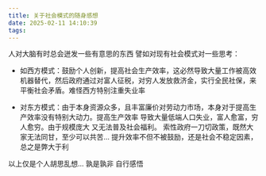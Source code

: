```yaml
---
title: 关于社会模式的随身感想
date: 2025-02-11 14:10:39
tags:
---
```


人对大脑有时总会迸发一些有意思的东西
譬如对现有社会模式对一些思考：
- 如西方模式：鼓励个人创新，提高社会生产效率，这必然导致大量工作被高效机器替代，然后政府通过对富人征税，对穷人发放救济金，实行全民社保，来平衡社会矛盾。难怪西方特别注重失业率

- 对东方模式：由于本身资源众多，且丰富廉价对劳动力市场，本身对于提高生产效率没有特别大动力。提高生产效率 导致大量低端人口失业，富人愈富，穷人愈穷。由于规模庞大 又无法普及社会福利。
索性政府一刀切政策，既然大家无法同甘，至少可以共苦... 提升效率不但不被鼓励，还是社会不稳定因素，总之是弊大于利

以上仅是个人胡思乱想... 孰是孰非 自行感悟
